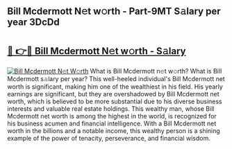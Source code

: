 ## Bill Mcdermott N𝚎t w𝚘rth - Part-9MT S𝚊lary per year 3DcDd

# <h2><a href="http://gc1gnr.nevu.top/?p=Bill+Mcdermott">🔗 👉🔴 Bill Mcdermott N𝚎t w𝚘rth - S𝚊lary</a></h2>

[![Bill Mcdermott N𝚎t W𝚘rth](https://i.imgur.com/Oavwk0R.jpeg)](http://gc1gnr.nevu.top/?p=Bill+Mcdermott)
What is Bill Mcdermott n𝚎t w𝚘rth? What is Bill Mcdermott s𝚊lary per year?
This well-heeled individual's Bill Mcdermott net worth is significant, making him one of the wealthiest in his field. His yearly earnings are significant, but they are overshadowed by Bill Mcdermott net worth, which is believed to be more substantial due to his diverse business interests and valuable real estate holdings. This wealthy man, whose Bill Mcdermott net worth is among the highest in the world, is recognized for his business acumen and financial intelligence. With a Bill Mcdermott net worth in the billions and a notable income, this wealthy person is a shining example of the power of tenacity, perseverance, and financial wisdom.
